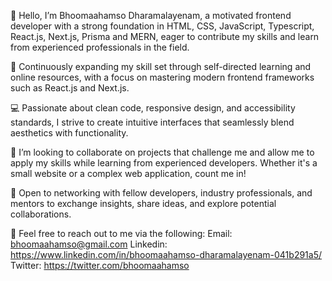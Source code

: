 👋 Hello, I’m Bhoomaahamso Dharamalayenam, a motivated frontend developer with a strong foundation in HTML, CSS, JavaScript, Typescript, React.js, Next.js, Prisma and MERN, eager to contribute my skills and learn from experienced professionals in the field.

🌱 Continuously expanding my skill set through self-directed learning and online resources, with a focus on mastering modern frontend frameworks such as React.js and Next.js.

💻 Passionate about clean code, responsive design, and accessibility standards, I strive to create intuitive interfaces that seamlessly blend aesthetics with functionality.

💞️ I’m looking to collaborate on projects that challenge me and allow me to apply my skills while learning from experienced developers. Whether it's a small website or a complex web application, count me in!

🤝 Open to networking with fellow developers, industry professionals, and mentors to exchange insights, share ideas, and explore potential collaborations.

📧 Feel free to reach out to me via the following:
	Email: bhoomaahamso@gmail.com
	Linkedin: https://www.linkedin.com/in/bhoomaahamso-dharamalayenam-041b291a5/
	Twitter: https://twitter.com/bhoomaahamso
